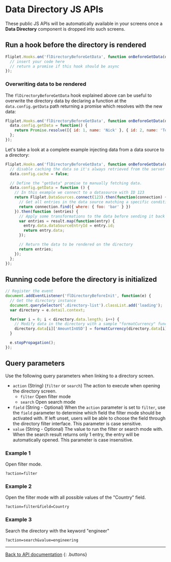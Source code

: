 # Data Directory JS APIs

These public JS APIs will be automatically available in your screens once a **Data Directory** component is dropped into such screens.

## Run a hook before the directory is rendered

```js
Fliplet.Hooks.on('flDirectoryBeforeGetData', function onBeforeGetData(data) {
  // insert your code here
  // return a promise if this hook should be async
});
```

### Overwriting data to be rendered

The  `flDirectoryBeforeGetData` hook explained above can be useful to overwrite the directory data by declaring a function at the `data.config.getData` path returning a promise which resolves with the new data:

```js
Fliplet.Hooks.on('flDirectoryBeforeGetData', function onBeforeGetData(data) {
  data.config.getData = function() {
    return Promise.resolve([{ id: 1, name: 'Nick' }, { id: 2, name: 'Tony' }]);
  };
});
```

Let's take a look at a complete example injecting data from a data source to a directory:

```js
Fliplet.Hooks.on('flDirectoryBeforeGetData', function onBeforeGetData(data) {
  // disable caching the data so it's always retrieved from the server
  data.config.cache = false;

  // Define the "getData" promise to manually fetching data.
  data.config.getData = function () {
    // In this example we connect to a datasource with ID 123
    return Fliplet.DataSources.connect(123).then(function(connection) {
      // Get all entries in the data source matching a specific condition
      return connection.find({ where: { foo: 'bar' } })
    }).then(function (entries) {
      // Apply some transformations to the data before sending it back to the directory
      var entries = result.map(function(entry) {
        entry.data.dataSourceEntryId = entry.id;
        return entry.data;
      });

      // Return the data to be rendered on the directory
      return entries;
    });
  };
});
```

## Running code before the directory is initialized

```js
// Register the event
document.addEventListener('flDirectoryBeforeInit', function(e) {
  // Get the directory instance
  document.querySelector('.directory-list').classList.add('loading');
  var directory = e.detail.context;

  for(var i = 0; i < directory.data.length; i++) {
    // Modify data in the directory with a sample "formatCurrency" function we have defined elsewhere
    directory.data[i]['AmountInUSD'] = formatCurrency(directory.data[i]['AmountInUSD'], '$');
  }

  e.stopPropagation();
});
```

## Query parameters

Use the following query parameters when linking to a directory screen.

* `action` (String) (`filter` or `search`) The action to execute when opening the directory screen.
  * `filter` Open filter mode
  * `search` Open search mode
* `field` (String - Optional) When the `action` parameter is set to `filter`, use the `field` parameter to determine which field the filter mode should be activated with. If left unset, users will be able to choose the field through the directory filter interface. This parameter is case sensitive.
* `value` (String - Optional) The value to run the filter or search mode with. When the search result returns only 1 entry, the entry will be automatically opened. This parameter is case insensitive.

### Example 1

Open filter mode.

```
?action=filter
```

### Example 2

Open the filter mode with all possible values of the "Country" field.

```
?action=filter&field=Country
```

### Example 3

Search the directory with the keyword "engineer"

```
?action=search&value=engineering
```


---

[Back to API documentation](../../API-Documentation.md)
{: .buttons}
